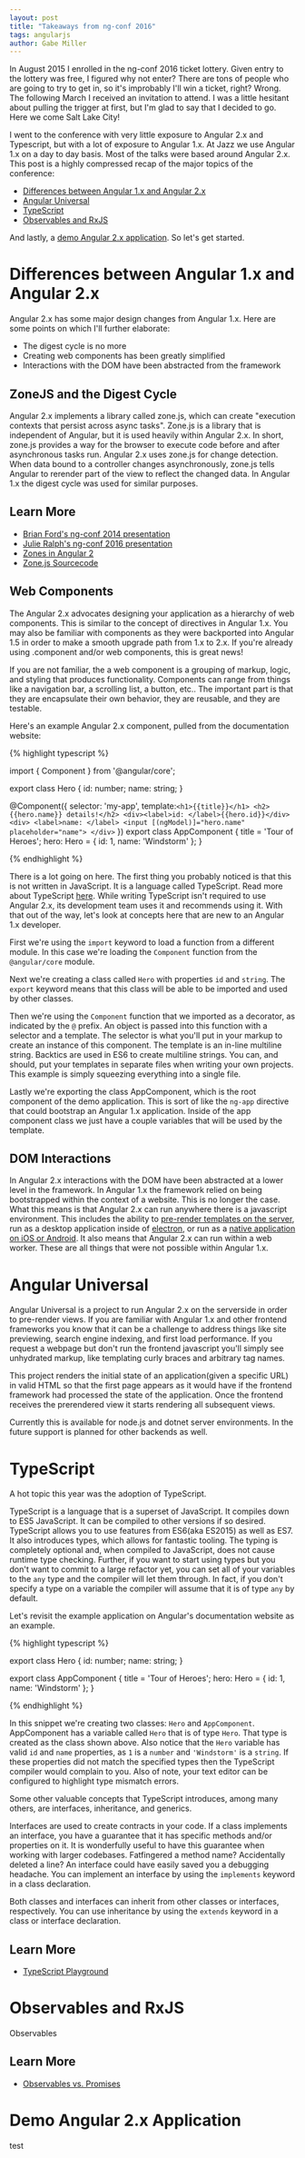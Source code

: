 ```yaml
---
layout: post
title: "Takeaways from ng-conf 2016"
tags: angularjs
author: Gabe Miller
---
```


In August 2015 I enrolled in the ng-conf 2016 ticket lottery. Given entry to the lottery was free, I figured why not enter? There are tons of people who are going to try to get in, so it's improbably I'll win a ticket, right? Wrong. The following March I received an invitation to attend. I was a little hesitant about pulling the trigger at first, but I'm glad to say that I decided to go. Here we come Salt Lake City!

I went to the conference with very little exposure to Angular 2.x and Typescript, but with a lot of exposure to Angular 1.x. At Jazz we use Angular 1.x on a day to day basis. Most of the talks were based around Angular 2.x. This post is a highly compressed recap of the major topics of the conference:

- [Differences between Angular 1.x and Angular 2.x](#differences-between-angular-1x-and-angular-2x)
- [Angular Universal](#angular-universal)
- [TypeScript](#typescript)
- [Observables and RxJS](#observables-and-rxjs)

And lastly, a [demo Angular 2.x application](#demo-angular-2x-application). So let's get started.

# Differences between Angular 1.x and Angular 2.x

Angular 2.x has some major design changes from Angular 1.x. Here are some points on which I'll further elaborate:

- The digest cycle is no more
- Creating web components has been greatly simplified
- Interactions with the DOM have been abstracted from the framework

## ZoneJS and the Digest Cycle
Angular 2.x implements a library called zone.js, which can create "execution contexts that persist across async tasks". Zone.js is a library that is independent of Angular, but it is used heavily within Angular 2.x. In short, zone.js provides a way for the browser to execute code before and after asynchronous tasks run. Angular 2.x uses zone.js for change detection. When data bound to a controller changes asynchronously, zone.js tells Angular to rerender part of the view to reflect the changed data. In Angular 1.x the digest cycle was used for similar purposes.

## Learn More

- [Brian Ford's ng-conf 2014 presentation](https://www.youtube.com/watch?v=3IqtmUscE_U)
- [Julie Ralph's ng-conf 2016 presentation](https://www.youtube.com/watch?v=DltUEDy7ItY)
- [Zones in Angular 2](http://blog.thoughtram.io/angular/2016/02/01/zones-in-angular-2.html)
- [Zone.js Sourcecode](https://github.com/angular/zone.js)

## Web Components

The Angular 2.x advocates designing your application as a hierarchy of web components. This is similar to the concept of directives in Angular 1.x. You may also be familiar with components as they were backported into Angular 1.5 in order to make a smooth upgrade path from 1.x to 2.x. If you're already using .component and/or web components, this is great news!

If you are not familiar, the a web component is a grouping of markup, logic, and styling that produces functionality. Components can range from things like a navigation bar, a scrolling list, a button, etc.. The important part is that they are encapsulate their own behavior, they are reusable, and they are testable.

Here's an example Angular 2.x component, pulled from the documentation website:

{% highlight typescript %}

import { Component } from '@angular/core';

export class Hero {
  id: number;
  name: string;
}

@Component({
  selector: 'my-app',
  template:`
    <h1>{{title}}</h1>
    <h2>{{hero.name}} details!</h2>
    <div><label>id: </label>{{hero.id}}</div>
    <div>
      <label>name: </label>
      <input [(ngModel)]="hero.name" placeholder="name">
    </div>
    `
})
export class AppComponent {
  title = 'Tour of Heroes';
  hero: Hero = {
    id: 1,
    name: 'Windstorm'
  };
}

{% endhighlight %}

There is a lot going on here. The first thing you probably noticed is that this is not written in JavaScript. It is a language called TypeScript. Read more about TypeScript [here](#typescript). While writing TypeScript isn't required to use Angular 2.x, its development team uses it and recommends using it. With that out of the way, let's look at concepts here that are new to an Angular 1.x developer.

First we're using the `import` keyword to load a function from a different module. In this case we're loading the `Component` function from the `@angular/core` module.

Next we're creating a class called `Hero` with properties `id` and `string`. The `export` keyword means that this class will be able to be imported and used by other classes.

Then we're using the `Component` function that we imported as a decorator, as indicated by the `@` prefix. An object is passed into this function with a selector and a template. The selector is what you'll put in your markup to create an instance of this component. The template is an in-line multiline string. Backtics are used in ES6 to create multiline strings. You can, and should, put your templates in separate files when writing your own projects. This example is simply squeezing everything into a single file.

Lastly we're exporting the class AppComponent, which is the root component of the demo application. This is sort of like the `ng-app` directive that could bootstrap an Angular 1.x application. Inside of the app component class we just have a couple variables that will be used by the template.

## DOM Interactions

In Angular 2.x interactions with the DOM have been abstracted at a lower level in the framework. In Angular 1.x the framework relied on being bootstrapped within the context of a website. This is no longer the case. What this means is that Angular 2.x can run anywhere there is a javascript environment. This includes the ability to [pre-render templates on the server](#angular-universal), run as a desktop application inside of [electron](http://electron.atom.io/), or run as a [native application on iOS or Android](https://www.nativescript.org/). It also means that Angular 2.x can run within a web worker. These are all things that were not possible within Angular 1.x.

# Angular Universal

Angular Universal is a project to run Angular 2.x on the serverside in order to pre-render views. If you are familiar with Angular 1.x and other frontend frameworks you know that it can be a challenge to address things like site previewing, search engine indexing, and first load performance. If you request a webpage but don't run the frontend javascript you'll simply see unhydrated markup, like templating curly braces and arbitrary tag names.

This project renders the initial state of an application(given a specific URL) in valid HTML so that the first page appears as it would have if the frontend framework had processed the state of the application. Once the frontend receives the prerendered view it starts rendering all subsequent views.

Currently this is available for node.js and dotnet server environments. In the future support is planned for other backends as well.

# TypeScript

A hot topic this year was the adoption of TypeScript.

TypeScript is a language that is a superset of JavaScript. It compiles down to ES5 JavaScript. It can be compiled to other versions if so desired. TypeScript allows you to use features from ES6(aka ES2015) as well as ES7. It also introduces types, which allows for fantastic tooling. The typing is completely optional and, when compiled to JavaScript, does not cause runtime type checking. Further, if you want to start using types but you don't want to commit to a large refactor yet, you can set all of your variables to the `any` type and the compiler will let them through. In fact, if you don't specify a type on a variable the compiler will assume that it is of type `any` by default.

Let's revisit the example application on Angular's documentation website as an example.

{% highlight typescript %}

export class Hero {
  id: number;
  name: string;
}

export class AppComponent {
  title = 'Tour of Heroes';
  hero: Hero = {
    id: 1,
    name: 'Windstorm'
  };
}

{% endhighlight %}

In this snippet we're creating two classes: `Hero` and `AppComponent`. AppComponent has a variable called `Hero` that is of type `Hero`. That type is created as the class shown above. Also notice that the `Hero` variable has valid `id` and `name` properties, as `1` is a `number` and `'Windstorm'` is a `string`. If these properties did not match the specified types then the TypeScript compiler would complain to you. Also of note, your text editor can be configured to highlight type mismatch errors.

Some other valuable concepts that TypeScript introduces, among many others, are interfaces, inheritance, and generics.

Interfaces are used to create contracts in your code. If a class implements an interface, you have a guarantee that it has specific methods and/or properties on it. It is wonderfully useful to have this guarantee when working with larger codebases. Fatfingered a method name? Accidentally deleted a line? An interface could have easily saved you a debugging headache. You can implement an interface by using the `implements` keyword in a class declaration.

Both classes and interfaces can inherit from other classes or interfaces, respectively. You can use inheritance by using the `extends` keyword in a class or interface declaration.

## Learn More

- [TypeScript Playground](https://www.typescriptlang.org/play/index.html)

# Observables and RxJS

Observables

## Learn More

- [Observables vs. Promises](https://egghead.io/lessons/rxjs-rxjs-observables-vs-promises)

# Demo Angular 2.x Application

test

